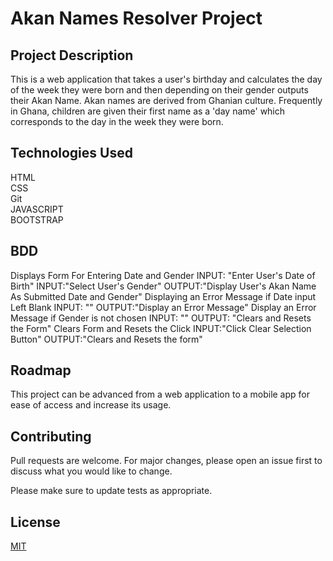 # Akan Names Resolver Project

## Project Description
This is a web application that takes a user's birthday and calculates the day of the week they were born and then depending on their gender outputs their Akan Name. 
Akan names are derived from Ghanian culture. Frequently in Ghana, children are given their first name as a 'day name' which corresponds to the day in the week they were born.

## Technologies Used
HTML  
CSS  
Git  
JAVASCRIPT  
BOOTSTRAP  

## BDD
Displays Form For Entering Date and Gender INPUT: "Enter User's Date of Birth" INPUT:"Select User's Gender" OUTPUT:"Display User's Akan Name As Submitted Date and Gender"
Displaying an Error Message if Date input Left Blank INPUT: "" OUTPUT:"Display an Error Message"
Display an Error Message if Gender is not chosen INPUT: "" OUTPUT: "Clears and Resets the Form"
Clears Form and Resets the Click INPUT:"Click Clear Selection Button" OUTPUT:"Clears and Resets the form"

## Roadmap

This project can be advanced from a web application to a mobile app for ease of access and increase its usage.

## Contributing

Pull requests are welcome. For major changes, please open an issue first
to discuss what you would like to change.

Please make sure to update tests as appropriate.

## License

[MIT](https://choosealicense.com/licenses/mit/)